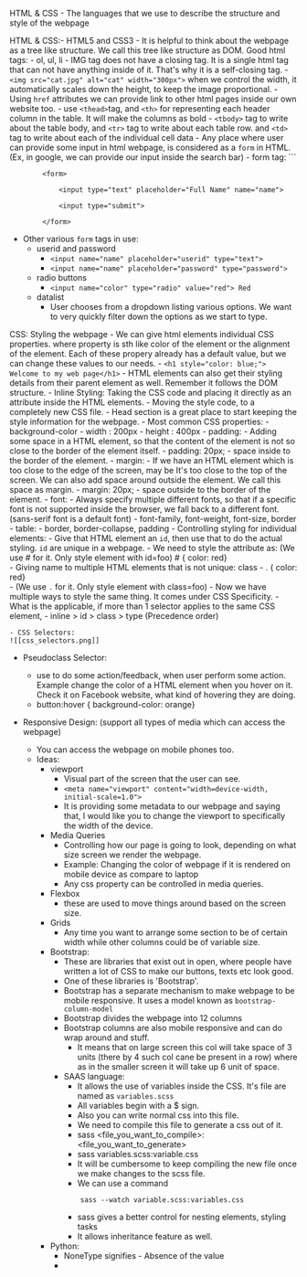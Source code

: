 
HTML & CSS - The languages that we use to describe the structure and style of the webpage

HTML & CSS:-
	HTML5 and CSS3
	- It is helpful to think about the webpage as a tree like structure. We call this tree like structure as DOM. 
Good html tags:
	- ol, ul, li
	- IMG tag does not have a closing tag. It is a single html tag that can not have anything inside of it. That's why it is a self-closing tag.
	- `<img src="cat.jpg" alt="cat" width="300px">` when we control the width, it automatically scales down the height, to keep the image proportional.
	- Using `href` attributes we can provide link to other html pages inside our own website too.
	- use `<thead>`tag, and `<th>` for representing each header column in the table. It will make the columns as bold 
	- `<tbody>` tag to write about the table body, and `<tr>` tag to write about each table row. and `<td>` tag to write about each of the individual cell data
	- Any place where user can provide some input in html webpage, is considered as a `form` in HTML. (Ex, in google, we can provide our input inside the search bar)
	- form tag:
	```
	
```
        <form>

            <input type="text" placeholder="Full Name" name="name">

            <input type="submit">

        </form>
```

- Other various `form` tags in use:
	- userid and password 
		- `<input name="name" placeholder="userid" type="text">`
		- `<input name="name" placeholder="password" type="password">`
	- radio buttons
		- `<input name="color" type="radio" value="red"> Red`
	- datalist
		- User chooses from a dropdown listing various options. We want to very quickly filter down the options as we start to type.


CSS: Styling the webpage
	- We can give html elements individual CSS properties. where property is sth like color of the element or the alignment of the element. Each of these propery already has a default value, but we can change these values to our needs.
	- `<h1 style="color: blue;"> Welcome to my web page</h1>`
	- HTML elements can also get their styling details from their parent element as well. Remember it follows the DOM structure.
	- Inline Styling: Taking the CSS code and placing it directly as an attribute inside the HTML elements.
	- Moving the style code, to a completely new CSS file.
		- Head section is a great place to start keeping the style information for the webpage.
	- Most common CSS properties:
		- background-color
		- width : 200px
		- height : 400px
		- padding:
			- Adding some space in a HTML element, so that the content of the element is not so close to the border of the element itself.
			- padding: 20px;
			- space inside to the border of the element.
		- margin:
			- If we have an HTML element which is too close to the edge of the screen, may be It's too close to the top of the screen. We can also add space around outside the element. We call this space as margin.
			- margin: 20px;
			- space outside to the border of the element.
		- font:
			- Always specify multiple different fonts, so that if a specific font is not supported inside the browser, we fall back to a different font. (sans-serif font is a default font)
			- font-family, font-weight, font-size, border
		- table:
			- border, border-collapse, padding
	- Controlling styling for individual elements:
		- Give that HTML element an `id`, then use that to do the actual styling. `id` are unique in a webpage.
		- We need to style the attribute as: (We use # for it. Only style element with id=foo)
			#<id> { color: red}			
		- Giving name to multiple HTML elements that is not unique: class
			- .<id> { color: red}	
			- (We use `.` for it. Only style element with class=foo)
		- Now we have multiple ways to style the same thing. It comes under CSS Specificity.
		- What is the applicable, if more than 1 selector applies to the same CSS element,
		- inline > id > class > type (Precedence order)
	
	- CSS Selectors:
	![[css_selectors.png]]

- Pseudoclass Selector:
	- use to do some action/feedback, when user perform some action. Example change the color of a HTML element when you hover on it. Check it on Facebook website, what kind of hovering they are doing.
	- button:hover { background-color: orange}

- Responsive Design: (support all types of media which can access the webpage)
	- You can access the webpage on mobile phones too.
	- Ideas:
		- viewport
			- Visual part of the screen that the user can see.
			- `<meta name="viewport" content="width=device-width, initial-scale=1.0">`
			- It is providing some metadata to our webpage and saying that, I would like you to change the viewport to specifically the width of the device.
		- Media Queries
			- Controlling how our page is going to look, depending on what size screen we render the webpage.
			- Example: Changing the color of webpage if it is rendered on mobile device as compare to laptop
			- Any css property can be controlled in media queries.
		- Flexbox
			- these are used to move things around based on the screen size. 
		- Grids
			- Any time you want to arrange some section to be of certain width while other columns could be of variable size.
		- Bootstrap:
			- These are libraries that exist out in open, where people have written a lot of CSS to make our buttons, texts etc look good.
			- One of these libraries is 'Bootstrap'.
			- Bootstrap has a separate mechanism to make webpage to be mobile responsive. It uses a model known as `bootstrap-column-model`
			- Bootstrap divides the webpage into 12 columns
			- Bootstrap columns are also mobile responsive and can do wrap around and stuff.
				- <div class="col-lg-3 col-sm-6"> It means that on large screen this col will take space of 3 units (there by 4 such col cane be present in a row) where as in the smaller screen it will take up 6 unit of space.
			- SAAS language:
				- It allows the use of variables inside the CSS. It's file are named as `variables.scss`
				- All variables begin with a $ sign.
				- Also you can write normal css into this file.
				- We need to compile this file to generate a css out of it. 
				- sass <file_you_want_to_compile>:<file_you_want_to_generate>
				- sass variables.scss:variable.css
				-  It will be cumbersome to keep compiling the new file once we make changes to the scss file.
				- We can use a command
				```shell
					sass --watch variable.scss:variables.css
				```
				- sass gives a better control for nesting elements, styling tasks
				- It allows inheritance feature as well.
		- Python:
			- NoneType signifies - Absence of the value
			- 